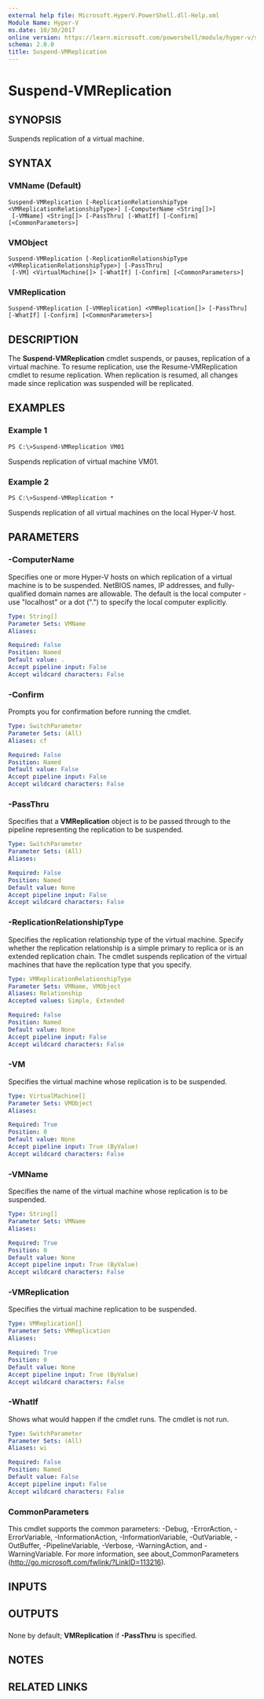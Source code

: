 ```yaml
---
external help file: Microsoft.HyperV.PowerShell.dll-Help.xml
Module Name: Hyper-V
ms.date: 10/30/2017
online version: https://learn.microsoft.com/powershell/module/hyper-v/suspend-vmreplication?view=windowsserver2012r2-ps&wt.mc_id=ps-gethelp
schema: 2.0.0
title: Suspend-VMReplication
---
```


# Suspend-VMReplication

## SYNOPSIS
Suspends replication of a virtual machine.

## SYNTAX

### VMName (Default)
```
Suspend-VMReplication [-ReplicationRelationshipType <VMReplicationRelationshipType>] [-ComputerName <String[]>]
 [-VMName] <String[]> [-PassThru] [-WhatIf] [-Confirm] [<CommonParameters>]
```

### VMObject
```
Suspend-VMReplication [-ReplicationRelationshipType <VMReplicationRelationshipType>] [-PassThru]
 [-VM] <VirtualMachine[]> [-WhatIf] [-Confirm] [<CommonParameters>]
```

### VMReplication
```
Suspend-VMReplication [-VMReplication] <VMReplication[]> [-PassThru] [-WhatIf] [-Confirm] [<CommonParameters>]
```

## DESCRIPTION
The **Suspend-VMReplication** cmdlet suspends, or pauses, replication of a virtual machine.
To resume replication, use the Resume-VMReplication cmdlet to resume replication.
When replication is resumed, all changes made since replication was suspended will be replicated.

## EXAMPLES

### Example 1
```
PS C:\>Suspend-VMReplication VM01
```

Suspends replication of virtual machine VM01.

### Example 2
```
PS C:\>Suspend-VMReplication *
```

Suspends replication of all virtual machines on the local Hyper-V host.

## PARAMETERS

### -ComputerName
Specifies one or more Hyper-V hosts on which replication of a virtual machine is to be suspended.
NetBIOS names, IP addresses, and fully-qualified domain names are allowable.
The default is the local computer - use "localhost" or a dot (".") to specify the local computer explicitly.

```yaml
Type: String[]
Parameter Sets: VMName
Aliases: 

Required: False
Position: Named
Default value: .
Accept pipeline input: False
Accept wildcard characters: False
```

### -Confirm
Prompts you for confirmation before running the cmdlet.

```yaml
Type: SwitchParameter
Parameter Sets: (All)
Aliases: cf

Required: False
Position: Named
Default value: False
Accept pipeline input: False
Accept wildcard characters: False
```

### -PassThru
Specifies that a **VMReplication** object is to be passed through to the pipeline representing the replication to be suspended.

```yaml
Type: SwitchParameter
Parameter Sets: (All)
Aliases: 

Required: False
Position: Named
Default value: None
Accept pipeline input: False
Accept wildcard characters: False
```

### -ReplicationRelationshipType
Specifies the replication relationship type of the virtual machine.
Specify whether the replication relationship is a simple primary to replica or is an extended replication chain.
The cmdlet suspends replication of the virtual machines that have the replication type that you specify.

```yaml
Type: VMReplicationRelationshipType
Parameter Sets: VMName, VMObject
Aliases: Relationship
Accepted values: Simple, Extended

Required: False
Position: Named
Default value: None
Accept pipeline input: False
Accept wildcard characters: False
```

### -VM
Specifies the virtual machine whose replication is to be suspended.

```yaml
Type: VirtualMachine[]
Parameter Sets: VMObject
Aliases: 

Required: True
Position: 0
Default value: None
Accept pipeline input: True (ByValue)
Accept wildcard characters: False
```

### -VMName
Specifies the name of the virtual machine whose replication is to be suspended.

```yaml
Type: String[]
Parameter Sets: VMName
Aliases: 

Required: True
Position: 0
Default value: None
Accept pipeline input: True (ByValue)
Accept wildcard characters: False
```

### -VMReplication
Specifies the virtual machine replication to be suspended.

```yaml
Type: VMReplication[]
Parameter Sets: VMReplication
Aliases: 

Required: True
Position: 0
Default value: None
Accept pipeline input: True (ByValue)
Accept wildcard characters: False
```

### -WhatIf
Shows what would happen if the cmdlet runs.
The cmdlet is not run.

```yaml
Type: SwitchParameter
Parameter Sets: (All)
Aliases: wi

Required: False
Position: Named
Default value: False
Accept pipeline input: False
Accept wildcard characters: False
```

### CommonParameters
This cmdlet supports the common parameters: -Debug, -ErrorAction, -ErrorVariable, -InformationAction, -InformationVariable, -OutVariable, -OutBuffer, -PipelineVariable, -Verbose, -WarningAction, and -WarningVariable. For more information, see about_CommonParameters (http://go.microsoft.com/fwlink/?LinkID=113216).

## INPUTS

## OUTPUTS

###  
None by default; **VMReplication** if **-PassThru** is specified.

## NOTES

## RELATED LINKS

